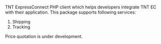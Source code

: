 TNT ExpressConnect
PHP client which helps developers integrate TNT EC with their application.
This package supports following services:

1. Shipping
2. Tracking

Price quotation is under development.
